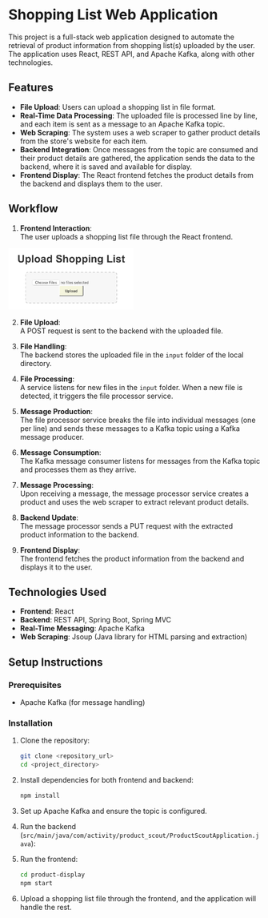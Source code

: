 
# Shopping List Web Application

This project is a full-stack web application designed to automate the retrieval of product information from shopping list(s) uploaded by the user. The application uses React, REST API, and Apache Kafka, along with other technologies.

## Features

- **File Upload**: Users can upload a shopping list in file format.
- **Real-Time Data Processing**: The uploaded file is processed line by line, and each item is sent as a message to an Apache Kafka topic.
- **Web Scraping**: The system uses a web scraper to gather product details from the store's website for each item.
- **Backend Integration**: Once messages from the topic are consumed and their product details are gathered, the application sends the data to the backend, where it is saved and available for display.
- **Frontend Display**: The React frontend fetches the product details from the backend and displays them to the user.

## Workflow

1. **Frontend Interaction**:  
   The user uploads a shopping list file through the React frontend.

<img src="images/upload-shopping-list.png" alt="drawing" width="250"/>

2. **File Upload**:  
   A POST request is sent to the backend with the uploaded file.

3. **File Handling**:  
   The backend stores the uploaded file in the `input` folder of the local directory.

4. **File Processing**:  
   A service listens for new files in the `input` folder. When a new file is detected, it triggers the file processor service.

5. **Message Production**:  
   The file processor service breaks the file into individual messages (one per line) and sends these messages to a Kafka topic using a Kafka message producer.

6. **Message Consumption**:  
   The Kafka message consumer listens for messages from the Kafka topic and processes them as they arrive.

7. **Message Processing**:  
   Upon receiving a message, the message processor service creates a product and uses the web scraper to extract relevant product details.

8. **Backend Update**:  
   The message processor sends a PUT request with the extracted product information to the backend.

9. **Frontend Display**:  
   The frontend fetches the product information from the backend and displays it to the user.

## Technologies Used

- **Frontend**: React
- **Backend**: REST API, Spring Boot, Spring MVC
- **Real-Time Messaging**: Apache Kafka
- **Web Scraping**: Jsoup (Java library for HTML parsing and extraction)

## Setup Instructions

### Prerequisites

- Apache Kafka (for message handling)

### Installation

1. Clone the repository:
   ```bash
   git clone <repository_url>
   cd <project_directory>
   ```

2. Install dependencies for both frontend and backend:
   ```bash
   npm install
   ```

3. Set up Apache Kafka and ensure the topic is configured.

4. Run the backend (`src/main/java/com/activity/product_scout/ProductScoutApplication.java`):

5. Run the frontend:
   ```bash
   cd product-display
   npm start
   ```

6. Upload a shopping list file through the frontend, and the application will handle the rest.
